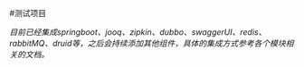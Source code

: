 #测试项目

*目前已经集成springboot、jooq、zipkin、dubbo、swaggerUI、redis、rabbitMQ、druid等，之后会持续添加其他组件，具体的集成方式参考各个模块相关的文档。*









